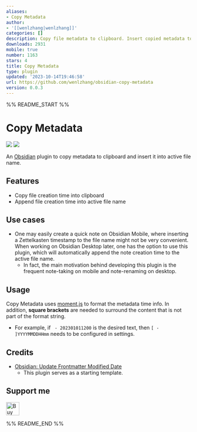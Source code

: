 ```yaml
---
aliases:
- Copy Metadata
author:
- '[[wenlzhang|wenlzhang]]'
categories: []
description: Copy file metadata to clipboard. Insert copied metadata to file name.
downloads: 2931
mobile: true
number: 1163
stars: 4
title: Copy Metadata
type: plugin
updated: '2023-10-14T19:46:58'
url: https://github.com/wenlzhang/obsidian-copy-metadata
version: 0.0.3
---
```


%% README_START %%

# Copy Metadata

![](https://img.shields.io/github/v/release/wenlzhang/obsidian-copy-metadata?style=flat-square) ![](https://img.shields.io/github/downloads/wenlzhang/obsidian-copy-metadata/total)

An [Obsidian](https://obsidian.md/) plugin to copy metadata to clipboard and insert it into active file name.

## Features

- Copy file creation time into clipboard
- Append file creation time into active file name

## Use cases

- One may easily create a quick note on Obsidian Mobile, where inserting a Zettelkasten timestamp to the file name might not be very convenient. When working on Obsidian Desktop later, one has the option to use this plugin, which will automatically append the note creation time to the active file name.
    - In fact, the main motivation behind developing this plugin is the frequent note-taking on mobile and note-renaming on desktop.

## Usage

Copy Metadata uses [moment.js](https://momentjs.com/docs/#/displaying/format/) to format the metadata time info. In addition, **square brackets** are needed to surround the content that is not part of the format string.

- For example, if ` - 202301011200` is the desired text, then `[ - ]YYYYMMDDHHmm` needs to be configured in settings.

## Credits

- [Obsidian: Update Frontmatter Modified Date](https://github.com/alangrainger/obsidian-frontmatter-modified-date)
    - This plugin serves as a starting template.

## Support me

<a href='https://ko-fi.com/C0C66C1TB' target='_blank'><img height='36' style='border:0px;height:36px;' src='https://storage.ko-fi.com/cdn/kofi1.png?v=3' border='0' alt='Buy Me a Coffee at ko-fi.com' /></a>


%% README_END %%